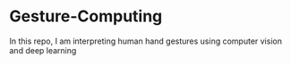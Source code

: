 # Gesture-Computing
In this repo, I am interpreting human hand gestures using computer vision and deep learning
